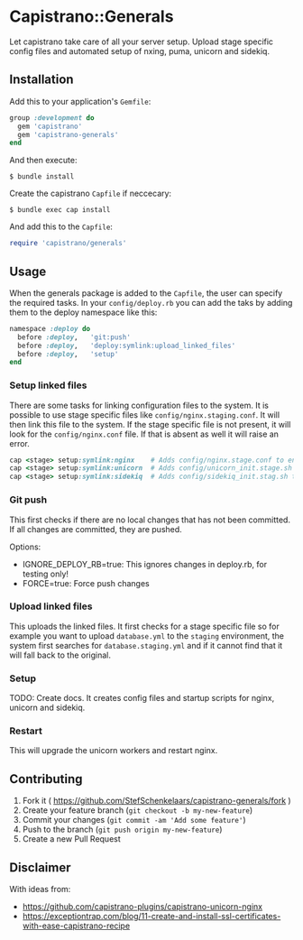 # Capistrano::Generals

Let capistrano take care of all your server setup. Upload stage specific config files and automated setup of nxing, puma, unicorn and sidekiq.

## Installation

Add this to your application's `Gemfile`:

```ruby
group :development do
  gem 'capistrano'
  gem 'capistrano-generals'
end
```

And then execute:

    $ bundle install

Create the capistrano `Capfile` if neccecary:

    $ bundle exec cap install

And add this to the `Capfile`:

```ruby
require 'capistrano/generals'
```

## Usage
When the generals package is added to the `Capfile`, the user can specify the required tasks.
In your `config/deploy.rb` you can add the taks by adding them to the deploy namespace like this:

```ruby
namespace :deploy do
  before :deploy,   'git:push'
  before :deploy,   'deploy:symlink:upload_linked_files'
  before :deploy,   'setup'
end
```

### Setup linked files
There are some tasks for linking configuration files to the system. It is
possible to use stage specific files like `config/nginx.staging.conf`. It will
then link this file to the system. If the stage specific file is not present,
it will look for the `config/nginx.conf` file. If that is absent as well it will
raise an error.
```ruby
cap <stage> setup:symlink:nginx    # Adds config/nginx.stage.conf to enabled nginx sites
cap <stage> setup:symlink:unicorn  # Adds config/unicorn_init.stage.sh to /etc/init.d scripts and add run at startup
cap <stage> setup:symlink:sidekiq  # Adds config/sidekiq_init.stag.sh to /etc/init.d scipts and add run at startup
```

### Git push
This first checks if there are no local changes that has not been committed.
If all changes are committed, they are pushed.

Options:

* IGNORE_DEPLOY_RB=true: This ignores changes in deploy.rb, for testing only!
* FORCE=true: Force push changes

### Upload linked files
This uploads the linked files. It first checks for a stage specific file so for
example you want to upload `database.yml` to the `staging` environment,
the system first searches for `database.staging.yml` and if it cannot find that
it will fall back to the original.

### Setup
TODO: Create docs. It creates config files and startup scripts for nginx, unicorn and sidekiq.

### Restart
This will upgrade the unicorn workers and restart nginx.

## Contributing

1. Fork it ( https://github.com/StefSchenkelaars/capistrano-generals/fork )
2. Create your feature branch (`git checkout -b my-new-feature`)
3. Commit your changes (`git commit -am 'Add some feature'`)
4. Push to the branch (`git push origin my-new-feature`)
5. Create a new Pull Request


## Disclaimer
With ideas from:
* https://github.com/capistrano-plugins/capistrano-unicorn-nginx
* https://exceptiontrap.com/blog/11-create-and-install-ssl-certificates-with-ease-capistrano-recipe
